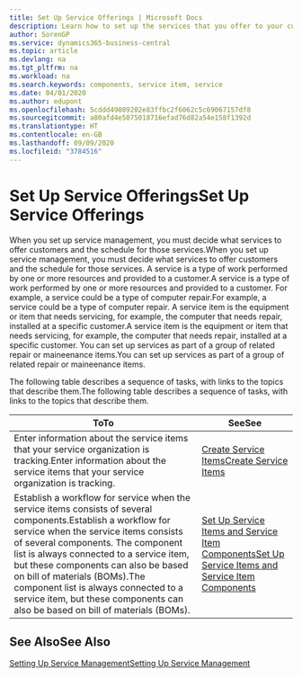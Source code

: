 ```yaml
---
title: Set Up Service Offerings | Microsoft Docs
description: Learn how to set up the services that you offer to your customers.
author: SorenGP
ms.service: dynamics365-business-central
ms.topic: article
ms.devlang: na
ms.tgt_pltfrm: na
ms.workload: na
ms.search.keywords: components, service item, service
ms.date: 04/01/2020
ms.author: edupont
ms.openlocfilehash: 5cddd49089202e83ffbc2f6062c5c69067157df8
ms.sourcegitcommit: a80afd4e5075018716efad76d82a54e158f1392d
ms.translationtype: HT
ms.contentlocale: en-GB
ms.lasthandoff: 09/09/2020
ms.locfileid: "3784516"
---
```

# <a name="set-up-service-offerings"></a><span data-ttu-id="1f71d-103">Set Up Service Offerings</span><span class="sxs-lookup"><span data-stu-id="1f71d-103">Set Up Service Offerings</span></span>
<span data-ttu-id="1f71d-104">When you set up service management, you must decide what services to offer customers and the schedule for those services.</span><span class="sxs-lookup"><span data-stu-id="1f71d-104">When you set up service management, you must decide what services to offer customers and the schedule for those services.</span></span> <span data-ttu-id="1f71d-105">A service is a type of work performed by one or more resources and provided to a customer.</span><span class="sxs-lookup"><span data-stu-id="1f71d-105">A service is a type of work performed by one or more resources and provided to a customer.</span></span> <span data-ttu-id="1f71d-106">For example, a service could be a type of computer repair.</span><span class="sxs-lookup"><span data-stu-id="1f71d-106">For example, a service could be a type of computer repair.</span></span> <span data-ttu-id="1f71d-107">A service item is the equipment or item that needs servicing, for example, the computer that needs repair, installed at a specific customer.</span><span class="sxs-lookup"><span data-stu-id="1f71d-107">A service item is the equipment or item that needs servicing, for example, the computer that needs repair, installed at a specific customer.</span></span> <span data-ttu-id="1f71d-108">You can set up services as part of a group of related repair or maineenance items.</span><span class="sxs-lookup"><span data-stu-id="1f71d-108">You can set up services as part of a group of related repair or maineenance items.</span></span>  
  
<span data-ttu-id="1f71d-109">The following table describes a sequence of tasks, with links to the topics that describe them.</span><span class="sxs-lookup"><span data-stu-id="1f71d-109">The following table describes a sequence of tasks, with links to the topics that describe them.</span></span>  
  
|<span data-ttu-id="1f71d-110">**To**</span><span class="sxs-lookup"><span data-stu-id="1f71d-110">**To**</span></span>|<span data-ttu-id="1f71d-111">**See**</span><span class="sxs-lookup"><span data-stu-id="1f71d-111">**See**</span></span>|  
|------------|-------------|  
|<span data-ttu-id="1f71d-112">Enter information about the service items that your service organization is tracking.</span><span class="sxs-lookup"><span data-stu-id="1f71d-112">Enter information about the service items that your service organization is tracking.</span></span>|[<span data-ttu-id="1f71d-113">Create Service Items</span><span class="sxs-lookup"><span data-stu-id="1f71d-113">Create Service Items</span></span>](service-how-to-create-service-items.md)|  
|<span data-ttu-id="1f71d-114">Establish a workflow for service when the service items consists of several components.</span><span class="sxs-lookup"><span data-stu-id="1f71d-114">Establish a workflow for service when the service items consists of several components.</span></span> <span data-ttu-id="1f71d-115">The component list is always connected to a service item, but these components can also be based on bill of materials (BOMs).</span><span class="sxs-lookup"><span data-stu-id="1f71d-115">The component list is always connected to a service item, but these components can also be based on bill of materials (BOMs).</span></span>|[<span data-ttu-id="1f71d-116">Set Up Service Items and Service Item Components</span><span class="sxs-lookup"><span data-stu-id="1f71d-116">Set Up Service Items and Service Item Components</span></span>](service-how-setup-service-items.md)|  
  
## <a name="see-also"></a><span data-ttu-id="1f71d-117">See Also</span><span class="sxs-lookup"><span data-stu-id="1f71d-117">See Also</span></span>  
[<span data-ttu-id="1f71d-118">Setting Up Service Management</span><span class="sxs-lookup"><span data-stu-id="1f71d-118">Setting Up Service Management</span></span>](service-setup-service.md)   